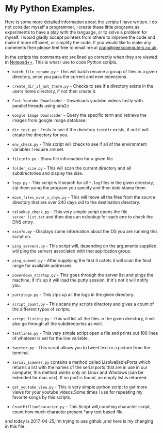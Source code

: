 
# My Python Examples.

Here is some more detailed information about the scripts I have written.  I do not consider myself a programmer, I create these little programs as experiments to have a play with the language, or to solve a problem for myself.  I would gladly accept pointers from others to improve the code and make it more efficient, or simplify the code.  If you would like to make any comments then please feel free to email me at craig@geekcomputers.co.uk.

In the scripts the comments etc are lined up correctly when they are viewed in [Notepad++](https://notepad-plus-plus.org/). This is what I use to code Python scripts.

- `batch_file_rename.py` - This will batch rename a group of files in a given directory, once you pass the current and new extensions.

- `create_dir_if_not_there.py` - Checks to see if a directory exists in the users home directory, if not then create it.

- `Fast Youtube Downloader` - Downloads youtube videos fastly with parallel threads using aria2c

- `Google Image Downloader` - Query the specific term and retrieve the images from google image database.

- `dir_test.py` - Tests to see if the directory `testdir` exists, if not it will create the directory for you.

- `env_check.py` - This script will check to see if all of the environment variables I require are set.

- `fileinfo.py` - Show file information for a given file.

- `folder_size.py` - This will scan the current directory and all subdirectories and display the size.

- `logs.py` - This script will search for all `*.log` files in the given directory, zip them using the program you specify and then date stamp them.

- `move_files_over_x_days.py` - This will move all the files from the source directory that are over 240 days old to the destination directory.

- `nslookup_check.py` - This very simple script opens the file `server_list.txt` and then does an nslookup for each one to check the DNS entry.

- `osinfo.py` - Displays some information about the OS you are running this script on.

- `ping_servers.py` - This script will, depending on the arguments supplied, will ping the servers associated with that application group.

- `ping_subnet.py` - After supplying the first 3 octets it will scan the final range for available addresses.

- `powerdown_startup.py` - This goes through the server list and pings the machine, if it's up it will load the putty session, if it's not it will notify you.

- `puttylogs.py` -  This zips up all the logs in the given directory.

- `script_count.py` - This scans my scripts directory and gives a count of the different types of scripts.

- `script_listing.py` - This will list all the files in the given directory, it will also go through all the subdirectories as well.

- `testlines.py` - This very simple script open a file and prints out 100 lines of whatever is set for the line variable.

- `tweeter.py` - This script allows you to tweet text or a picture from the terminal.

- `serial_scanner.py` contains a method called ListAvailablePorts which returns a list with the names of the serial ports that are in use in our computer, this method works only on Linux and Windows (can be extended for mac osx). If no port is found, an empty list is returned.

- `get_youtube_view.py` - This is very simple python script to get more views for your youtube videos.Some times I use for repeating my favorite songs by this scripts.
- `CountMillionCharacter.py` - This Script will,counting character script, count how much character present *any text based file.

and today is 2017-04-25,I'm trying to use github ,and here is my changing in this file.
